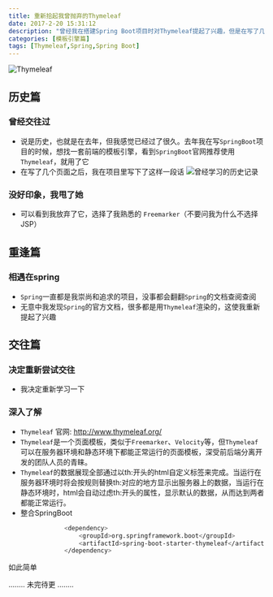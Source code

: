 ```yaml
---
title: 重新拾起我曾抛弃的Thymeleaf
date: 2017-2-20 15:31:12
description: "曾经我在搭建Spring Boot项目时对Thymeleaf提起了兴趣，但是在写了几个页面过后我只想说一句MDZZ<img src='http://static.tieba.baidu.com/tb/editor/images/client/image_emoticon6.png' alt='愤怒'></br>但是今天我又重新拾起了Thymeleaf<img src='http://static.tieba.baidu.com/tb/editor/images/client/image_emoticon25.png' alt='滑稽'>"
categories: [模板引擎篇]
tags: [Thymeleaf,Spring,Spring Boot]
---
```


<!-- more -->
![Thymeleaf](//image.joylau.cn/blog/Thymeleaf.png)


## 历史篇

### 曾经交往过
- 说是历史，也就是在去年，但我感觉已经过了很久。去年我在写`SpringBoot`项目的时候，想找一套前端的模板引擎，看到`SpringBoot`官网推荐使用`Thymeleaf`，就用了它
- 在写了几个页面之后，我在项目里写下了这样一段话
![曾经学习的历史记录](//image.joylau.cn/blog/thyemeleafhistory.png)

###  没好印象，我甩了她
- 可以看到我放弃了它，选择了我熟悉的 `Freemarker`（不要问我为什么不选择JSP）

##  重逢篇

### 相遇在spring

- ``Spring``一直都是我崇尚和追求的项目，没事都会翻翻`Spring`的文档查阅查阅
- 无意中我发现`Spring`的官方文档，很多都是用`Thymeleaf`渲染的，这使我重新提起了兴趣

## 交往篇

### 决定重新尝试交往
- 我决定重新学习一下

### 深入了解
- `Thymeleaf` 官网: http://www.thymeleaf.org/
- `Thymeleaf`是一个页面模板，类似于`Freemarker`、`Velocity`等，但`Thymeleaf`可以在服务器环境和静态环境下都能正常运行的页面模板，深受前后端分离开发的团队人员的青睐。
- `Thymeleaf`的数据展现全部通过以th:开头的html自定义标签来完成。当运行在服务器环境时将会按规则替换th:对应的地方显示出服务器上的数据，当运行在静态环境时，html会自动过虑th:开头的属性，显示默认的数据，从而达到两者都能正常运行。
- 整合SpringBoot
    ``` bash
                <dependency>
                    <groupId>org.springframework.boot</groupId>
                    <artifactId>spring-boot-starter-thymeleaf</artifactId>
                </dependency>
    ```
如此简单

........  未完待更   ........
